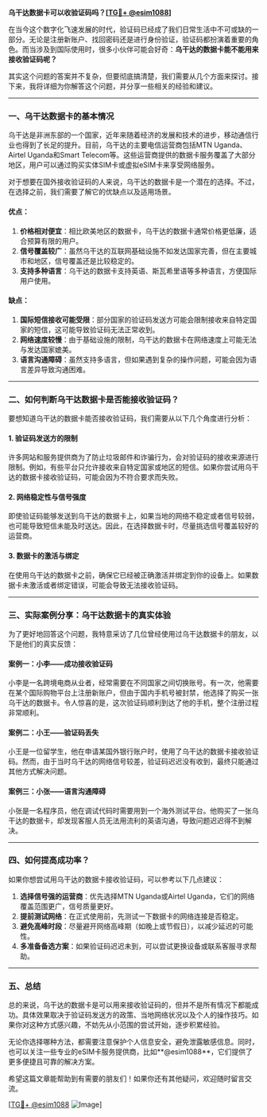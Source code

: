 **乌干达数据卡可以收验证码吗？[[TG💪+ @esim1088](https://t.me/s/esim1088)]**

在当今这个数字化飞速发展的时代，验证码已经成了我们日常生活中不可或缺的一部分。无论是注册新账户、找回密码还是进行身份验证，验证码都扮演着重要的角色。而当涉及到国际使用时，很多小伙伴可能会好奇：**乌干达的数据卡能不能用来接收验证码呢？**

其实这个问题的答案并不复杂，但要彻底搞清楚，我们需要从几个方面来探讨。接下来，我将详细为你解答这个问题，并分享一些相关的经验和建议。

---

### **一、乌干达数据卡的基本情况**

乌干达是非洲东部的一个国家，近年来随着经济的发展和技术的进步，移动通信行业也得到了长足的提升。目前，乌干达的主要电信运营商包括MTN Uganda、Airtel Uganda和Smart Telecom等。这些运营商提供的数据卡服务覆盖了大部分地区，用户可以通过购买实体SIM卡或虚拟eSIM卡来享受网络服务。

对于想要在国外接收验证码的人来说，乌干达的数据卡是一个潜在的选择。不过，在选择之前，我们需要了解它的优缺点以及适用场景。

#### **优点：**
1. **价格相对便宜**：相比欧美地区的数据卡，乌干达的数据卡通常价格更低廉，适合预算有限的用户。
2. **信号覆盖较广**：虽然乌干达的互联网基础设施不如发达国家完善，但在主要城市和地区，信号覆盖还是比较稳定的。
3. **支持多种语言**：乌干达的数据卡支持英语、斯瓦希里语等多种语言，方便国际用户使用。

#### **缺点：**
1. **国际短信接收可能受限**：部分国家的验证码发送方可能会限制接收来自特定国家的短信，这可能导致验证码无法正常收到。
2. **网络速度较慢**：由于基础设施的限制，乌干达的数据卡在网络速度上可能无法与发达国家媲美。
3. **语言沟通障碍**：虽然支持多语言，但如果遇到复杂的操作问题，可能会因为语言差异导致沟通困难。

---

### **二、如何判断乌干达数据卡是否能接收验证码？**

要想知道乌干达的数据卡能否接收验证码，我们需要从以下几个角度进行分析：

#### **1. 验证码发送方的限制**
许多网站和服务提供商为了防止垃圾邮件和诈骗行为，会对验证码的接收来源进行限制。例如，有些平台只允许接收来自特定国家或地区的短信。如果你尝试用乌干达的数据卡接收验证码，可能会因为不符合要求而失败。

#### **2. 网络稳定性与信号强度**
即使验证码能够发送到乌干达的数据卡上，如果当地的网络不稳定或者信号较弱，也可能导致短信未能及时送达。因此，在选择数据卡时，尽量挑选信号覆盖较好的运营商。

#### **3. 数据卡的激活与绑定**
在使用乌干达的数据卡之前，确保它已经被正确激活并绑定到你的设备上。如果数据卡未激活或者绑定错误，可能会导致无法接收验证码。

---

### **三、实际案例分享：乌干达数据卡的真实体验**

为了更好地回答这个问题，我特意采访了几位曾经使用过乌干达数据卡的朋友，以下是他们的真实反馈：

#### **案例一：小李——成功接收验证码**
小李是一名跨境电商从业者，经常需要在不同国家之间切换账号。有一次，他需要在某个国际购物平台上注册新账户，但由于国内手机号被封禁，他选择了购买一张乌干达的数据卡。令人惊喜的是，这次验证码顺利到达了他的手机，整个注册过程非常顺利。

#### **案例二：小王——验证码丢失**
小王是一位留学生，他在申请某国外银行账户时，使用了乌干达的数据卡接收验证码。然而，由于当时乌干达的网络信号较差，验证码迟迟没有收到，最终只能通过其他方式解决问题。

#### **案例三：小张——语言沟通障碍**
小张是一名程序员，他在调试代码时需要用到一个海外测试平台。他购买了一张乌干达的数据卡，却发现客服人员无法用流利的英语沟通，导致问题迟迟得不到解决。

---

### **四、如何提高成功率？**

如果你想尝试用乌干达的数据卡接收验证码，可以参考以下几点建议：

1. **选择信号强的运营商**：优先选择MTN Uganda或Airtel Uganda，它们的网络覆盖范围更广，信号质量更好。
2. **提前测试网络**：在正式使用前，先测试一下数据卡的网络连接是否稳定。
3. **避免高峰时段**：尽量避开网络高峰期（如晚上或节假日），以减少延迟的可能性。
4. **多准备备选方案**：如果验证码迟迟未到，可以尝试更换设备或联系客服寻求帮助。

---

### **五、总结**

总的来说，乌干达的数据卡是可以用来接收验证码的，但并不是所有情况下都能成功。具体效果取决于验证码发送方的政策、当地网络状况以及个人的操作技巧。如果你对这种方式感兴趣，不妨先从小范围的尝试开始，逐步积累经验。

无论你选择哪种方法，都需要注意保护个人信息安全，避免泄露敏感信息。同时，也可以关注一些专业的eSIM卡服务提供商，比如**@esim1088**，它们提供了更多便捷且可靠的解决方案。

希望这篇文章能帮助到有需要的朋友们！如果你还有其他疑问，欢迎随时留言交流。

[[TG💪+ @esim1088](https://t.me/s/esim1088) ![Image](https://i.postimg.cc/4NQfJmqS/Snipaste-2025-05-13-00-14-12.png)]